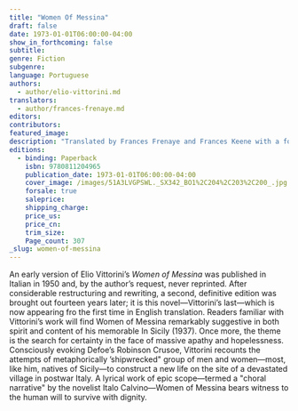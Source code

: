 ```yaml
---
title: "Women Of Messina"
draft: false
date: 1973-01-01T06:00:00-04:00
show_in_forthcoming: false
subtitle:
genre: Fiction
subgenre:
language: Portuguese
authors:
  - author/elio-vittorini.md
translators:
  - author/frances-frenaye.md
editors:
contributors:
featured_image:
description: "Translated by Frances Frenaye and Frances Keene with a foreword by Webster Scott "
editions:
  - binding: Paperback
    isbn: 9780811204965
    publication_date: 1973-01-01T06:00:00-04:00
    cover_image: /images/51A3LVGPSWL._SX342_BO1%2C204%2C203%2C200_.jpg
    forsale: true
    saleprice:
    shipping_charge:
    price_us:
    price_cn:
    trim_size:
    Page_count: 307
_slug: women-of-messina
---
```


An early version of Elio Vittorini’s _Women of Messina_ was published in Italian in 1950 and, by the author’s request, never reprinted. After considerable restructuring and rewriting, a second, definitive edition was brought out fourteen years later; it is this novel—Vittorini’s last—which is now appearing fro the first time in English translation. Readers familiar with Vittorini’s work will find Women of Messina remarkably suggestive in both spirit and content of his memorable In Sicily (1937). Once more, the theme is the search for certainty in the face of massive apathy and hopelessness. Consciously evoking Defoe’s Robinson Crusoe, Vittorini recounts the attempts of metaphorically ’shipwrecked" group of men and women—most, like him, natives of Sicily—to construct a new life on the site of a devastated village in postwar Italy. A lyrical work of epic scope—termed a "choral narrative" by the novelist Italo Calvino—Women of Messina bears witness to the human will to survive with dignity.

